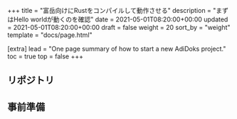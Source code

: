 +++
title = "富岳向けにRustをコンパイルして動作させる"
description = "まずはHello worldが動くのを確認"
date = 2021-05-01T08:20:00+00:00
updated = 2021-05-01T08:20:00+00:00
draft = false
weight = 20
sort_by = "weight"
template = "docs/page.html"

[extra]
lead = "One page summary of how to start a new AdiDoks project."
toc = true
top = false
+++

## リポジトリ

## 事前準備



